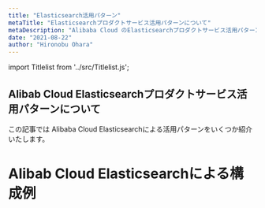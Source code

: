 ```yaml
---
title: "Elasticsearch活用パターン"
metaTitle: "Elasticsearchプロダクトサービス活用パターンについて"
metaDescription: "Alibaba Cloud のElasticsearchプロダクトサービス活用パターンについてを説明します"
date: "2021-08-22"
author: "Hironobu Ohara"
---
```


import Titlelist from '../src/Titlelist.js';


<!-- 
query MyQuery {
  allMarkdownRemark(
    filter: {fileAbsolutePath: {regex: "/usecase-Elasticsearch/"}}
    sort: {fields: fileAbsolutePath, order: ASC}
  ) {
    nodes {
      frontmatter {
        title
        metaTitle
        metaDescription
        date(formatString: "yyyy/MM/DD")
        author       
      }
      fileAbsolutePath
    }
  }
}
-->

## Alibab Cloud Elasticsearchプロダクトサービス活用パターンについて

この記事では Alibaba Cloud Elasticsearchによる活用パターンをいくつか紹介いたします。

# Alibab Cloud Elasticsearchによる構成例


<Titlelist 
    metaTitle="ElasticSearchでテキスト分類理論編"
    metaDescription="ElasticSearchでのテキスト分類（理論編）"
    url="https://sbcloud.github.io/help/usecase-Elasticsearch/ELASTICSEARCH_001_Text Classification_Theory"
    imageurl="https://raw.githubusercontent.com/sbcloud/help/master/content/usecase-Elasticsearch/Elasticsearch_images_26006613645848000/20201028113351.png"
    date="2020/10/29"
    author="magic929"
/>

<Titlelist 
    metaTitle="ElasticSearchでテキスト分類実践編"
    metaDescription="ElasticSearchのテキスト分類実装編"
    url="https://sbcloud.github.io/help/usecase-Elasticsearch/ELASTICSEARCH_002_Text_Classification_Implementation"
    imageurl="https://raw.githubusercontent.com/sbcloud/help/master/content/usecase-Elasticsearch/Elasticsearch_images_26006613646127600/20201028134827.png"
    date="2020/11/27"
    author="magic929"
/>


<Titlelist 
    metaTitle="Elasticsearchで異常検知"
    metaDescription="Elasticsearch 機械学習での異常検知体験"
    url="https://sbcloud.github.io/help/usecase-Elasticsearch/ELASTICSEARCH_003_elasticsearchML"
    imageurl="https://raw.githubusercontent.com/sbcloud/help/master/content/usecase-Elasticsearch/Elasticsearch_images_26006613638535300/20201028151204.png"
    date="2020/10/28"
    author="洪亜龍"
/>




